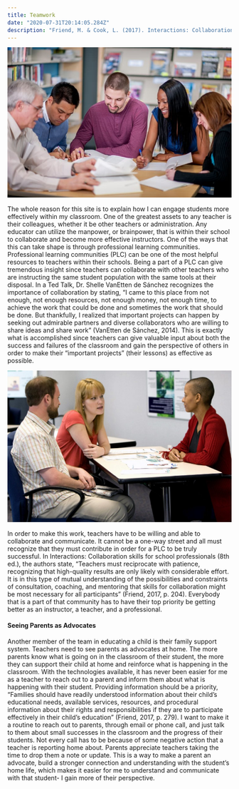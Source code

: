 ```yaml
---
title: Teamwork
date: "2020-07-31T20:14:05.284Z"
description: "Friend, M. & Cook, L. (2017). Interactions: Collaboration skills for school professionals (8th ed.). Pearson Education, Inc.$$ VanEtten de Sánchez, Shelle. [TEDx Talks]. (2014, Jan. 15). The power of collaboration: Dr. Shelle VanEtten de Sánchez at TEDxABQWomen [Video file]. Retrieved from https://www.youtube.com/watch?v=VmQVNE-MbKI&feature=emb_logo"
---
```


![teamwork_1](./teamwork_1.png)

The whole reason for this site is to explain how I can engage students more effectively within my classroom. One of the greatest assets to any teacher is their colleagues, whether it be other teachers or administration. Any educator can utilize the manpower, or brainpower, that is within their school to collaborate and become more effective instructors. One of the ways that this can take shape is through professional learning communities.
Professional learning communities (PLC) can be one of the most helpful resources to teachers within their schools. Being a part of a PLC can give tremendous insight since teachers can collaborate with other teachers who are instructing the same student population with the same tools at their disposal. In a Ted Talk, Dr. Shelle VanEtten de Sánchez recognizes the importance of collaboration by stating, “I came to this place from not enough, not enough resources, not enough money, not enough time, to achieve the work that could be done and sometimes the work that should be done. But thankfully, I realized that important projects can happen by seeking out admirable partners and diverse collaborators who are willing to share ideas and share work” (VanEtten de Sánchez, 2014). This is exactly what is accomplished since teachers can give valuable input about both the success and failures of the classroom and gain the perspective of others in order to make their “important projects” (their lessons) as effective as possible.

![teamwork_2](./teamwork_2.png)

In order to make this work, teachers have to be willing and able to collaborate and communicate. It cannot be a one-way street and all must recognize that they must contribute in order for a PLC to be truly successful. In Interactions: Collaboration skills for school professionals (8th ed.), the authors state, “Teachers must reciprocate with patience, recognizing that high-quality results are only likely with considerable effort. It is in this type of mutual understanding of the possibilities and constraints of consultation, coaching, and mentoring that skills for collaboration might be most necessary for all participants” (Friend, 2017, p. 204). Everybody that is a part of that community has to have their top priority be getting better as an instructor, a teacher, and a professional.

#### Seeing Parents as Advocates

Another member of the team in educating a child is their family support system. Teachers need to see parents as advocates at home. The more parents know what is going on in the classroom of their student, the more they can support their child at home and reinforce what is happening in the classroom. With the technologies available, it has never been easier for me as a teacher to reach out to a parent and inform them about what is happening with their student. Providing information should be a priority, “Families should have readily understood information about their child’s educational needs, available services, resources, and procedural information about their rights and responsibilities if they are to participate effectively in their child’s education” (Friend, 2017, p. 279). I want to make it a routine to reach out to parents, through email or phone call, and just talk to them about small successes in the classroom and the progress of their students. Not every call has to be because of some negative action that a teacher is reporting home about. Parents appreciate teachers taking the time to drop them a note or update. This is a way to make a parent an advocate, build a stronger connection and understanding with the student’s home life, which makes it easier for me to understand and communicate with that student- I gain more of their perspective.
